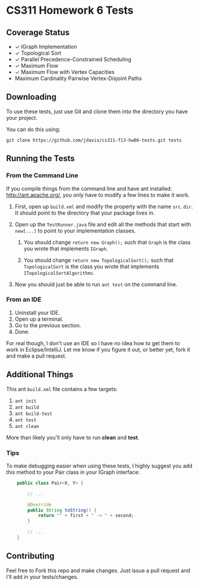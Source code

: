 CS311 Homework 6 Tests
======================

## Coverage Status

- ✓ IGraph Implementation
- ✓ Topological Sort
- ✓ Parallel Precedence-Constrained Scheduling
- ✓ Maximum Flow
- ✓ Maximum Flow with Vertex Capacities
- Maximum Cardinality Pairwise Vertex-Disjoint Paths

## Downloading

To use these tests, just use Git and clone them into the directory you
have your project.

You can do this using:

    git clone https://github.com/jdavis/cs311-f13-hw06-tests.git tests

## Running the Tests

### From the Command Line

If you compile things from the command line and have ant installed:
http://ant.apache.org/, you only have to modify a few lines to make it
work.

1. First, open up `build.xml` and modify the property with the name `src.dir`.
   It should point to the directory that your package lives in.

2. Open up the `TestRunner.java` file and edit all the methods that start with
   `new[...]` to point to your implementation classes.

   1. You should change `return new Graph();` such that `Graph` is the class
      you wrote that implements `IGraph`.

   2. You should change `return new TopologicalSort();` such that
      `TopologicalSort` is the class you wrote that implements
      `ITopologicalSortAlgorithms`.

3. Now you should just be able to run `ant test` on the command line.

### From an IDE

1. Uninstall your IDE.
2. Open up a terminal.
3. Go to the previous section.
4. Done.

For real though, I don't use an IDE so I have no idea how to get them to work
in Eclipse/IntelliJ. Let me know if you figure it out, or better yet, fork it
and make a pull request.

## Additional Things

This ant `build.xml` file contains a few targets:

1. `ant init`
2. `ant build`
3. `ant build-test`
4. `ant test`
5. `ant clean`

More than likely you'll only have to run **clean** and **test**.

### Tips

To make debugging easier when using these tests, I highly suggest you add this
method to your Pair class in your IGraph interface:

```java
    public class Pair<X, Y> {

        // ...

        @Override
        public String toString() {
            return "" + first + " -> " + second;
        }

        // ...
    }
```

## Contributing

Feel free to Fork this repo and make changes. Just issue a pull request and
I'll add in your tests/changes.
